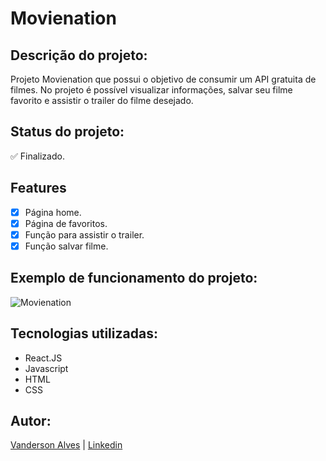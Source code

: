 # Movienation

## Descrição do projeto:
Projeto Movienation que possui o objetivo de consumir um API gratuita de filmes. No projeto é possível visualizar informações, salvar seu filme favorito e assistir o trailer do filme desejado.

## Status do projeto:
✅ Finalizado.

## Features
- [x] Página home.
- [x] Página de favoritos.
- [x] Função para assistir o trailer.
- [x] Função salvar filme.

## Exemplo de funcionamento do projeto:
![Movienation](assets/movienation.gif)

## Tecnologias utilizadas:
* React.JS
* Javascript
* HTML
* CSS

## Autor:
[Vanderson Alves](https://github.com/vanderson-alves) | [Linkedin](https://www.linkedin.com/in/vanderson-alves07/)


